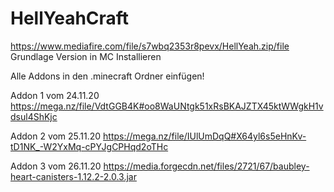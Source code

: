 # HellYeahCraft


https://www.mediafire.com/file/s7wbq2353r8pevx/HellYeah.zip/file
Grundlage Version in MC Installieren



Alle Addons in den .minecraft Ordner einfügen!

Addon 1 vom 24.11.20
https://mega.nz/file/VdtGGB4K#oo8WaUNtgk51xRsBKAJZTX45ktWWgkH1vdsul4ShKjc

Addon 2 vom 25.11.20
https://mega.nz/file/IUlUmDqQ#X64yl6s5eHnKv-tD1NK_-W2YxMq-cPYJgCPHqd2oTHc

Addon 3 vom 26.11.20
https://media.forgecdn.net/files/2721/67/baubley-heart-canisters-1.12.2-2.0.3.jar
